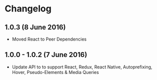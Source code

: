 # Changelog

## 1.0.3 (8 June 2016)

- Moved React to Peer Dependencies

## 1.0.0 - 1.0.2 (7 June 2016)

- Update API to to support React, Redux, React Native, Autoprefixing, Hover, Pseudo-Elements & Media Queries
